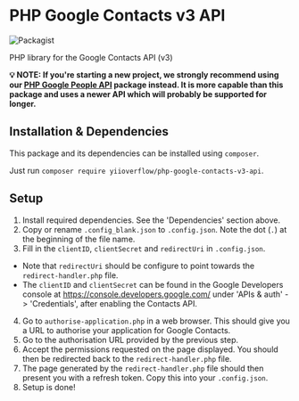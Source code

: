 # PHP Google Contacts v3 API

![Packagist](https://img.shields.io/packagist/dt/rapidwebltd/php-google-contacts-v3-api.svg)

PHP library for the Google Contacts API (v3)

**💡 NOTE: If you're starting a new project, we strongly recommend using our [PHP Google People API](https://github.com/rapidwebltd/php-google-people-api) package instead. It is more capable than this package and uses a newer API which will probably be supported for longer.**

## Installation & Dependencies

This package and its dependencies can be installed using `composer`. 

Just run `composer require yiioverflow/php-google-contacts-v3-api`.

## Setup

1. Install required dependencies. See the 'Dependencies' section above.
2. Copy or rename `.config_blank.json` to `.config.json`. Note the dot (`.`) at the beginning of the file name.
3. Fill in the `clientID`, `clientSecret` and `redirectUri` in `.config.json`.
  * Note that `redirectUri` should be configure to point towards the `redirect-handler.php` file.
  * The `clientID` and `clientSecret` can be found in the Google Developers console at https://console.developers.google.com/ under 'APIs & auth' -> 'Credentials', after enabling the Contacts API.
4. Go to `authorise-application.php` in a web browser. This should give you a URL to authorise your application for Google Contacts.
5. Go to the authorisation URL provided by the previous step.
6. Accept the permissions requested on the page displayed. You should then be redirected back to the `redirect-handler.php` file.
7. The page generated by the `redirect-handler.php` file should then present you with a refresh token. Copy this into your `.config.json`.
8. Setup is done!

